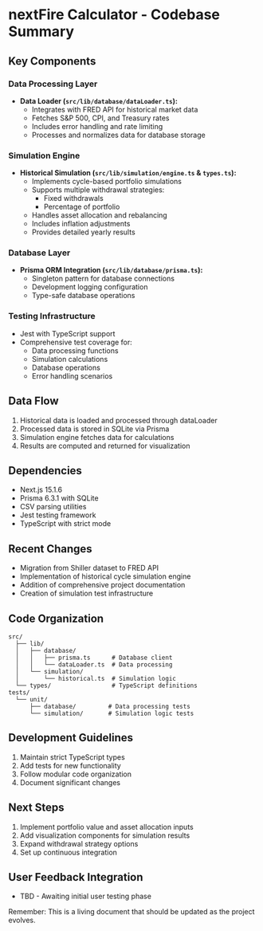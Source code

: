 # nextFire Calculator - Codebase Summary

## Key Components

### Data Processing Layer
- **Data Loader (`src/lib/database/dataLoader.ts`):** 
  - Integrates with FRED API for historical market data
  - Fetches S&P 500, CPI, and Treasury rates
  - Includes error handling and rate limiting
  - Processes and normalizes data for database storage

### Simulation Engine
- **Historical Simulation (`src/lib/simulation/engine.ts` & `types.ts`):**
  - Implements cycle-based portfolio simulations
  - Supports multiple withdrawal strategies:
    - Fixed withdrawals
    - Percentage of portfolio
  - Handles asset allocation and rebalancing
  - Includes inflation adjustments
  - Provides detailed yearly results

### Database Layer
- **Prisma ORM Integration (`src/lib/database/prisma.ts`):**
  - Singleton pattern for database connections
  - Development logging configuration
  - Type-safe database operations

### Testing Infrastructure
- Jest with TypeScript support
- Comprehensive test coverage for:
  - Data processing functions
  - Simulation calculations
  - Database operations
  - Error handling scenarios

## Data Flow
1. Historical data is loaded and processed through dataLoader
2. Processed data is stored in SQLite via Prisma
3. Simulation engine fetches data for calculations
4. Results are computed and returned for visualization

## Dependencies
- Next.js 15.1.6
- Prisma 6.3.1 with SQLite
- CSV parsing utilities
- Jest testing framework
- TypeScript with strict mode

## Recent Changes
- Migration from Shiller dataset to FRED API
- Implementation of historical cycle simulation engine
- Addition of comprehensive project documentation
- Creation of simulation test infrastructure

## Code Organization
```
src/
  ├── lib/
  │   ├── database/
  │   │   ├── prisma.ts      # Database client
  │   │   └── dataLoader.ts  # Data processing
  │   └── simulation/
  │       └── historical.ts  # Simulation logic
  └── types/                 # TypeScript definitions
tests/
  └── unit/
      ├── database/         # Data processing tests
      └── simulation/       # Simulation logic tests
```

## Development Guidelines
1. Maintain strict TypeScript types
2. Add tests for new functionality
3. Follow modular code organization
4. Document significant changes

## Next Steps
1. Implement portfolio value and asset allocation inputs
2. Add visualization components for simulation results
3. Expand withdrawal strategy options
4. Set up continuous integration

## User Feedback Integration
- TBD - Awaiting initial user testing phase

Remember: This is a living document that should be updated as the project evolves.